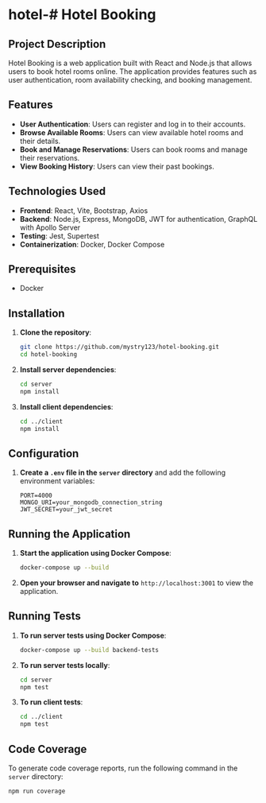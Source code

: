 # hotel-# Hotel Booking

## Project Description
Hotel Booking is a web application built with React and Node.js that allows users to book hotel rooms online. The application provides features such as user authentication, room availability checking, and booking management.

## Features
- **User Authentication**: Users can register and log in to their accounts.
- **Browse Available Rooms**: Users can view available hotel rooms and their details.
- **Book and Manage Reservations**: Users can book rooms and manage their reservations.
- **View Booking History**: Users can view their past bookings.

## Technologies Used
- **Frontend**: React, Vite, Bootstrap, Axios
- **Backend**: Node.js, Express, MongoDB, JWT for authentication, GraphQL with Apollo Server
- **Testing**: Jest, Supertest
- **Containerization**: Docker, Docker Compose

## Prerequisites
- Docker

## Installation

1. **Clone the repository**:
    ```sh
    git clone https://github.com/mystry123/hotel-booking.git
    cd hotel-booking
    ```

2. **Install server dependencies**:
    ```sh
    cd server
    npm install
    ```

3. **Install client dependencies**:
    ```sh
    cd ../client
    npm install
    ```

## Configuration

1. **Create a `.env` file in the `server` directory** and add the following environment variables:
    ```env
    PORT=4000
    MONGO_URI=your_mongodb_connection_string
    JWT_SECRET=your_jwt_secret
    ```

## Running the Application

1. **Start the application using Docker Compose**:
    ```sh
    docker-compose up --build
    ```

2. **Open your browser and navigate to** `http://localhost:3001` to view the application.

## Running Tests

1. **To run server tests using Docker Compose**:
    ```sh
    docker-compose up --build backend-tests
    ```

2. **To run server tests locally**:
    ```sh
    cd server
    npm test
    ```

3. **To run client tests**:
    ```sh
    cd ../client
    npm test
    ```

## Code Coverage

To generate code coverage reports, run the following command in the `server` directory:
```sh
npm run coverage